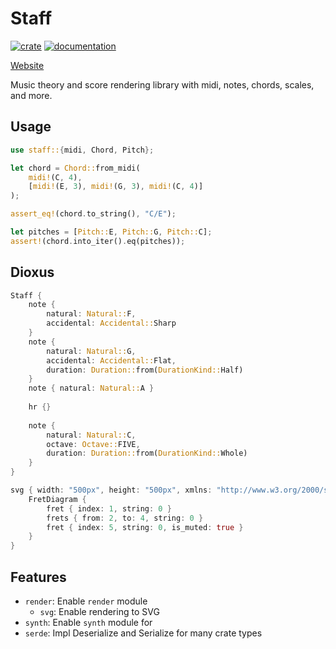 # Staff
[![crate](https://img.shields.io/crates/v/staff.svg)](https://crates.io/crates/staff)
[![documentation](https://docs.rs/staff/badge.svg)](https://docs.rs/staff)

[Website](https://staff-rs.github.io)

Music theory and score rendering library with midi, notes, chords, scales, and more.

## Usage
```rust
use staff::{midi, Chord, Pitch};

let chord = Chord::from_midi(
    midi!(C, 4),
    [midi!(E, 3), midi!(G, 3), midi!(C, 4)]
);

assert_eq!(chord.to_string(), "C/E");

let pitches = [Pitch::E, Pitch::G, Pitch::C];
assert!(chord.into_iter().eq(pitches));
```

## Dioxus
```rust
Staff { 
    note {
        natural: Natural::F,
        accidental: Accidental::Sharp
    }
    note {
        natural: Natural::G,
        accidental: Accidental::Flat,
        duration: Duration::from(DurationKind::Half)
    }
    note { natural: Natural::A }
    
    hr {}
    
    note {
        natural: Natural::C,
        octave: Octave::FIVE,
        duration: Duration::from(DurationKind::Whole)
    }
}
```

```rust
svg { width: "500px", height: "500px", xmlns: "http://www.w3.org/2000/svg",
    FretDiagram { 
        fret { index: 1, string: 0 }
        frets { from: 2, to: 4, string: 0 }
        fret { index: 5, string: 0, is_muted: true }
    }
}
```

## Features
* `render`: Enable `render` module
    * `svg`: Enable rendering to SVG
* `synth`: Enable `synth` module for 
* `serde`: Impl Deserialize and Serialize for many crate types
